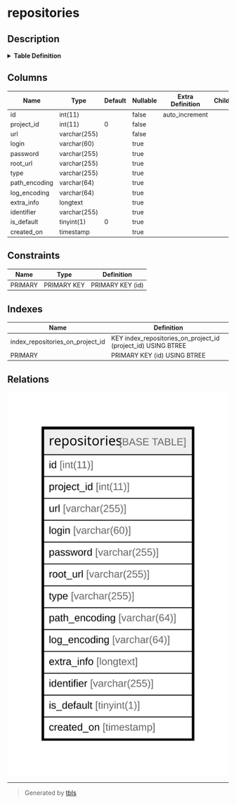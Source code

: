 # repositories

## Description

<details>
<summary><strong>Table Definition</strong></summary>

```sql
CREATE TABLE `repositories` (
  `id` int(11) NOT NULL AUTO_INCREMENT,
  `project_id` int(11) NOT NULL DEFAULT '0',
  `url` varchar(255) NOT NULL DEFAULT '',
  `login` varchar(60) DEFAULT '',
  `password` varchar(255) DEFAULT '',
  `root_url` varchar(255) DEFAULT '',
  `type` varchar(255) DEFAULT NULL,
  `path_encoding` varchar(64) DEFAULT NULL,
  `log_encoding` varchar(64) DEFAULT NULL,
  `extra_info` longtext,
  `identifier` varchar(255) DEFAULT NULL,
  `is_default` tinyint(1) DEFAULT '0',
  `created_on` timestamp NULL DEFAULT NULL,
  PRIMARY KEY (`id`),
  KEY `index_repositories_on_project_id` (`project_id`)
) ENGINE=InnoDB DEFAULT CHARSET=latin1
```

</details>

## Columns

| Name | Type | Default | Nullable | Extra Definition | Children | Parents | Comment |
| ---- | ---- | ------- | -------- | --------------- | -------- | ------- | ------- |
| id | int(11) |  | false | auto_increment |  |  |  |
| project_id | int(11) | 0 | false |  |  |  |  |
| url | varchar(255) |  | false |  |  |  |  |
| login | varchar(60) |  | true |  |  |  |  |
| password | varchar(255) |  | true |  |  |  |  |
| root_url | varchar(255) |  | true |  |  |  |  |
| type | varchar(255) |  | true |  |  |  |  |
| path_encoding | varchar(64) |  | true |  |  |  |  |
| log_encoding | varchar(64) |  | true |  |  |  |  |
| extra_info | longtext |  | true |  |  |  |  |
| identifier | varchar(255) |  | true |  |  |  |  |
| is_default | tinyint(1) | 0 | true |  |  |  |  |
| created_on | timestamp |  | true |  |  |  |  |

## Constraints

| Name | Type | Definition |
| ---- | ---- | ---------- |
| PRIMARY | PRIMARY KEY | PRIMARY KEY (id) |

## Indexes

| Name | Definition |
| ---- | ---------- |
| index_repositories_on_project_id | KEY index_repositories_on_project_id (project_id) USING BTREE |
| PRIMARY | PRIMARY KEY (id) USING BTREE |

## Relations

![er](repositories.svg)

---

> Generated by [tbls](https://github.com/k1LoW/tbls)
